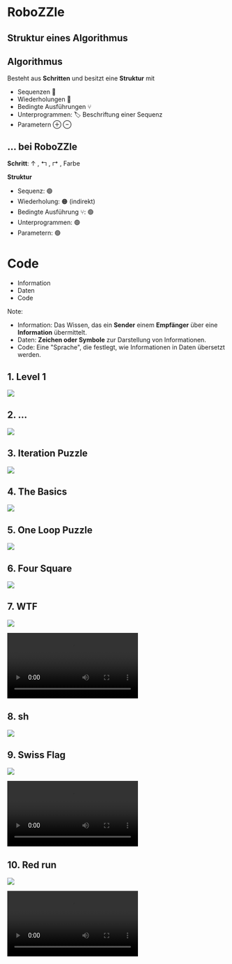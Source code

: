 # RoboZZle



## Struktur eines Algorithmus


## Algorithmus

Besteht aus **Schritten** und besitzt eine **Struktur** mit

- Sequenzen <span style="background: white">👣</span>
- Wiederholungen 🔁
- Bedingte Ausführungen ⑂
- Unterprogrammen: 🏷 Beschriftung einer Sequenz
- Parametern ⊕ ⊖


## ... bei RoboZZle

**Schritt**: ↑ , ↰ , ↱ , Farbe

**Struktur**
- Sequenz: 🟢
- Wiederholung: 🟠 (indirekt)
- Bedingte Ausführung ⑂: 🟢
- Unterprogrammen: 🟢
- Parametern: 🟢

# Code

- Information
- Daten
- Code

Note:
- Information: Das Wissen, das ein **Sender** einem **Empfänger** über eine **Information** übermittelt.
- Daten: **Zeichen oder Symbole** zur Darstellung von Informationen.
- Code: Eine "Sprache", die festlegt, wie Informationen in Daten übersetzt werden.




## 1. Level 1          

<a target="_blank" href="http://www.robozzle.com/beta/index.html?puzzle=12419">

![](images/RoboZZle_a1.png)                                   

</a>

<div class="solution" data-solution-f1="↑ ↑ ↰ ↑"></div>


## 2. ...              

<a target="_blank" href="http://www.robozzle.com/beta/index.html?puzzle=2741">

![](images/RoboZZle_a2.png)                                   

</a>

<div class="solution" data-solution-f1="↑ ↰ F1"></div>


## 3. Iteration Puzzle 

<a target="_blank" href="http://www.robozzle.com/beta/index.html?puzzle=10858">

![](images/RoboZZle_a3.png)                                  

</a>
<div class="solution" data-solution-f1="↑ ↑ ↑ ↑ ↑ ↱ F1"></div>


## 4. The Basics       

<a target="_blank" href="http://www.robozzle.com/beta/index.html?puzzle=12511">

![](images/RoboZZle_a4.png)                                    

</a>

<div class="solution" data-solution-f1="↑ ↰ ↑ ↱ F1"></div>


## 5. One Loop Puzzle  

<a target="_blank" href="http://www.robozzle.com/beta/index.html?puzzle=10895">

![](images/RoboZZle_a5.png)                                

</a>
<div class="solution" data-solution-f1="↑ F1--blue ↰ F1"></div>


## 6. Four Square      

<a target="_blank" href="http://www.robozzle.com/beta/index.html?puzzle=10048">

![](images/RoboZZle_a6.png)                             

</a>
<div class="solution" data-solution-f1="↑--blue F1--blue ↰ ↑ F1"></div>


## 7. WTF              

<a target="_blank" href="http://www.robozzle.com/beta/index.html?puzzle=2748">

![](images/RoboZZle_a7.png)

</a>
<div class="solution" data-solution-f1="↑ ↱--green ↰--red F1"></div>


<video data-autoplay controls src="/p/Programmieren/Robozzle-LSG/images/robozzle-7-lsg.mp4"></video>


## 8. sh               

<a target="_blank" href="http://www.robozzle.com/beta/index.html?puzzle=140">

![](images/RoboZZle_a8.png)                               

</a>
<div class="solution" data-solution-f1="↑ ↰--red ↰--red F1"></div>


## 9. Swiss Flag       

<a target="_blank" href="http://www.robozzle.com/beta/index.html?puzzle=1040">

![](images/RoboZZle_a9.png)                               

</a>
<div class="solution" data-solution-f1="↰--red ↑ ↱--green F1"></div>


<video data-autoplay controls src="/p/Programmieren/Robozzle-LSG/images/robozzle-9-lsg.mp4"></video>


## 10. Red run 

<a target="_blank" href="http://www.robozzle.com/beta/index.html?puzzle=87">

![](images/RoboZZle_a10.png)

</a>
<div class="solution" data-solution-f1="↑--green ↑ F2--blue ↱ F1" data-solution-f2="↑--blue F2--blue ↑--green"></div>


<video data-autoplay controls src="/p/Programmieren/Robozzle-LSG/images/robozzle-10-lsg.mp4"></video>

